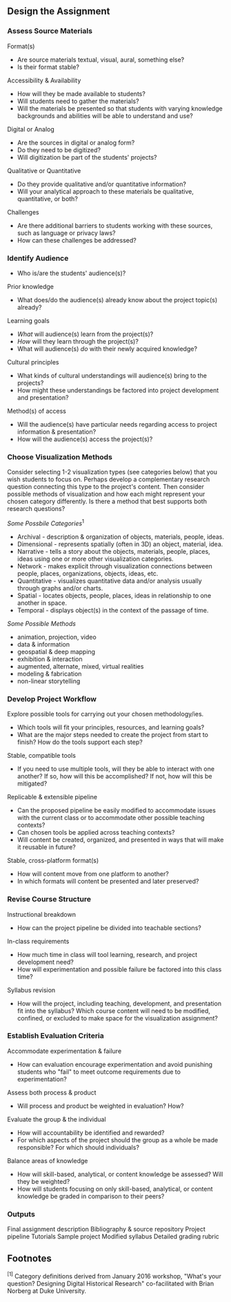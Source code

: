 ## Design the Assignment

### Assess Source Materials
Format(s)
* Are source materials textual, visual, aural, something else?
* Is their format stable?

Accessibility & Availability
* How will they be made available to students?
* Will students need to gather the materials?
* Will the materials be presented so that students with varying knowledge backgrounds and abilities will be able to understand and use?

Digital or Analog
* Are the sources in digital or analog form?
* Do they need to be digitized?
* Will digitization be part of the students' projects?

Qualitative or Quantitative
* Do they provide qualitative and/or quantitative information?
* Will your analytical approach to these materials be qualitative, quantitative, or both?

Challenges
* Are there additional barriers to students working with these sources, such as language or privacy laws?
* How can these challenges be addressed?

### Identify Audience
* Who is/are the students' audience(s)?

Prior knowledge
* What does/do the audience(s) already know about the project topic(s) already?

Learning goals
* _What_ will audience(s) learn from the project(s)?
* _How_ will they learn through the project(s)?
* What will audience(s) _do_ with their newly acquired knowledge?

Cultural principles
* What kinds of cultural understandings will audience(s) bring to the projects?
* How might these understandings be factored into project development and presentation?

Method(s) of access
* Will the audience(s) have particular needs regarding access to project information & presentation?
* How will the audience(s) access the project(s)?

### Choose Visualization Methods
Consider selecting 1-2  visualization types (see categories below) that you wish students to focus on. Perhaps develop a complementary research question connecting this type to the project's content. Then consider possible methods of visualization and how each might represent your chosen category differently. Is there a method that best supports both research questions?

_Some Possbile Categories_<sup>1</sup>
* Archival - description & organization of objects, materials, people, ideas.
* Dimensional - represents spatially (often in 3D) an object, material, idea.
* Narrative - tells a story about the objects, materials, people, places, ideas using one or more other visualization categories.
* Network - makes explicit through visualization connections between people, places, organizations, objects, ideas, etc.
* Quantitative - visualizes quantitative data and/or analysis usually through graphs and/or charts.
* Spatial - locates objects, people, places, ideas in relationship to one another in space.
* Temporal - displays object(s) in the context of the passage of time.

_Some Possible Methods_
* animation, projection, video
* data & information
* geospatial & deep mapping
* exhibition & interaction
* augmented, alternate, mixed, virtual realities
* modeling & fabrication
* non-linear storytelling


### Develop Project Workflow
Explore possible tools for carrying out your chosen methodology/ies.
* Which tools will fit your principles, resources, and learning goals?
* What are the major steps needed to create the project from start to finish? How do the tools support each step?

Stable, compatible tools
* If you need to use multiple tools, will they be able to interact with one another? If so, how will this be accomplished? If not, how will this be mitigated?

Replicable & extensible pipeline
* Can the proposed pipeline be easily modified to accommodate issues with the current class or to accommodate other possible teaching contexts?
* Can chosen tools be applied across teaching contexts?
* Will content be created, organized, and presented in ways that will make it reusable in future?

Stable, cross-platform format(s)
* How will content move from one platform to another?
* In which formats will content be presented and later preserved?

### Revise Course Structure
Instructional breakdown
* How can the project pipeline be divided into teachable sections?

In-class requirements
* How much time in class will tool learning, research, and project development need?
* How will experimentation and possible failure be factored into this class time?

Syllabus revision
* How will the project, including teaching, development, and presentation fit into the syllabus? Which course content will need to be modified, confined, or excluded to make space for the visualization assignment?


### Establish Evaluation Criteria
Accommodate experimentation & failure
* How can evaluation encourage experimentation and avoid punishing students who "fail" to meet outcome requirements due to experimentation?

Assess both process & product
* Will process and product be weighted in evaluation? How?

Evaluate the group & the individual
* How will accountability be identified and rewarded?
* For which aspects of the project should the group as a whole be made responsible? For which should individuals?

Balance areas of knowledge
* How will skill-based, analytical, or content knowledge be assessed? Will they be weighted?
* How will students focusing on only skill-based, analytical, or content knowledge be graded in comparison to their peers?

### Outputs
Final assignment description
Bibliography & source repository
Project pipeline
Tutorials
Sample project
Modified syllabus
Detailed grading rubric

## Footnotes
<sup>[1]</sup> Category definitions derived from January 2016 workshop, "What's your question? Designing Digital Historical Research" co-facilitated with Brian Norberg at Duke University.
